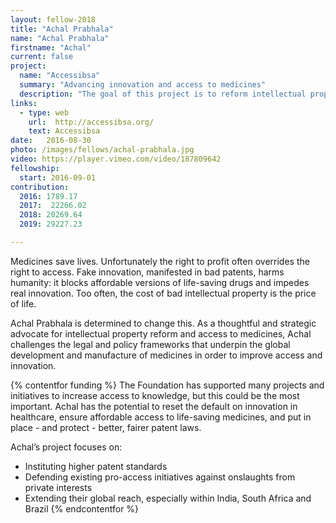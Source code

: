 ```yaml
---
layout: fellow-2018
title: "Achal Prabhala"
name: "Achal Prabhala"
firstname: "Achal"
current: false
project:
  name: "Accessibsa"
  summary: "Advancing innovation and access to medicines"
  description: "The goal of this project is to reform intellectual property frameworks in medicine to increase innovation and save more lives."
links:
  - type: web
    url:  http://accessibsa.org/
    text: Accessibsa
date:   2016-08-30
photo: /images/fellows/achal-prabhala.jpg
video: https://player.vimeo.com/video/187809642
fellowship:
  start: 2016-09-01
contribution:
  2016: 1789.17
  2017:  22266.02 
  2018: 20269.64
  2019: 29227.23 

---
```

Medicines save lives. Unfortunately the right to profit often overrides the right to access. Fake innovation, manifested in bad patents, harms humanity: it blocks affordable versions of life-saving drugs and impedes real innovation. Too often, the cost of bad intellectual property is the price of life.

Achal Prabhala is determined to change this. As a thoughtful and strategic advocate for intellectual property reform and access to medicines, Achal challenges the legal and policy frameworks that underpin the global development and manufacture of medicines in order to improve access and innovation. 

{% contentfor funding %}
The Foundation has supported many projects and initiatives to increase access to knowledge, but this could be the most important. Achal has the potential to reset the default on innovation in healthcare, ensure affordable access to life-saving medicines, and put in place - and protect - better, fairer patent laws.

Achal’s project focuses on: 

- Instituting higher patent standards
- Defending existing pro-access initiatives against onslaughts from private interests
- Extending their global reach, especially within India, South Africa and Brazil
{% endcontentfor %}